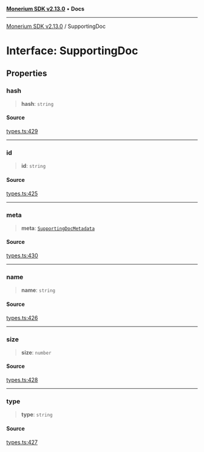 [**Monerium SDK v2.13.0**](../README.md) • **Docs**

---

[Monerium SDK v2.13.0](../README.md) / SupportingDoc

# Interface: SupportingDoc

## Properties

### hash

> **hash**: `string`

#### Source

[types.ts:429](https://github.com/monerium/js-monorepo/blob/4397cd6d6b171e9f3bbb7c9a2278e6782b814c1a/packages/sdk/src/types.ts#L429)

---

### id

> **id**: `string`

#### Source

[types.ts:425](https://github.com/monerium/js-monorepo/blob/4397cd6d6b171e9f3bbb7c9a2278e6782b814c1a/packages/sdk/src/types.ts#L425)

---

### meta

> **meta**: [`SupportingDocMetadata`](SupportingDocMetadata.md)

#### Source

[types.ts:430](https://github.com/monerium/js-monorepo/blob/4397cd6d6b171e9f3bbb7c9a2278e6782b814c1a/packages/sdk/src/types.ts#L430)

---

### name

> **name**: `string`

#### Source

[types.ts:426](https://github.com/monerium/js-monorepo/blob/4397cd6d6b171e9f3bbb7c9a2278e6782b814c1a/packages/sdk/src/types.ts#L426)

---

### size

> **size**: `number`

#### Source

[types.ts:428](https://github.com/monerium/js-monorepo/blob/4397cd6d6b171e9f3bbb7c9a2278e6782b814c1a/packages/sdk/src/types.ts#L428)

---

### type

> **type**: `string`

#### Source

[types.ts:427](https://github.com/monerium/js-monorepo/blob/4397cd6d6b171e9f3bbb7c9a2278e6782b814c1a/packages/sdk/src/types.ts#L427)
